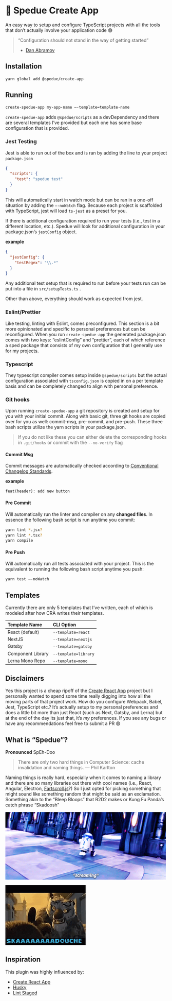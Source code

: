 # 🔧 Spedue Create App 
An easy way to setup and configure TypeScript projects with all the tools that don’t actually involve your application code 😅 

> “Configuration should not stand in the way of getting started”
> -  [Dan Abramov][2]

## Installation 
```bash
yarn global add @spedue/create-app
```

## Running 
```bash 
create-spedue-app my-app-name —-template=template-name
```

`create-spedue-app`  adds `@spedue/scripts`  as a devDependency and there are several templates I’ve provided but each one has some base configuration that is provided. 

### Jest Testing 
Jest is able to run out of the box and is ran by adding the line to your project `package.json`

```json
{
  "scripts": {
    "test": "spedue test"
  }
}
```

This will automatically start in watch mode but can be ran in a one-off situation by adding the `—-noWatch` flag. Because each project is scaffolded with TypeScript, jest will load `ts-jest` as a preset for you. 

If there is additional configuration required to run your tests (i.e., test in a different location, etc.). Spedue will look for additional configuration in your package.json’s `jestConfig` object. 

**example**
```json
{
  "jestConfig": {
    "testRegex": "\\.*"
  }
}
```

Any additional test setup that is required to run before your tests run can be put into a file in `src/setupTests.ts` . 

Other than above, everything should work as expected from jest. 

### Eslint/Prettier 
Like testing, linting with Eslint, comes preconfigured. This section is a bit more opinionated and specific to personal preferences but can be reconfigured. When you run `create-spedue-app`  the generated package.json comes with two keys: “eslintConfig” and “prettier”, each of which reference a sped package that consists of my own configuration that I generally use for my projects. 

### Typescript
They typescript compiler comes setup inside `@spedue/scripts` but the actual configuration associated with `tsconfig.json` is copied in on a per template basis and can be completely changed to align with personal preference. 

### Git hooks
Upon running `create-spedue-app` a git repository is created and setup for you with your initial commit. Along with basic git, three git hooks are copied over for you as well: commit-msg, pre-commit, and pre-push.  These three bash scripts utilize the yarn scripts in your package.json. 

> If you do not like these you can either delete the corresponding hooks in `.git/hooks` or commit with the `--no-verify` flag

#### Commit Msg
Commit messages are automatically checked according to [Conventional Changelog Standards][6]. 

**example**
```raw
feat(header): add new button
```

#### Pre Commit
Will automatically run the linter and compiler on any **changed files**. In essence the following bash script is run anytime you commit: 

```bash
yarn lint *.jsx?
yarn lint *.tsx?
yarn compile
```

#### Pre Push
Will automatically run all tests associated with your project. This is the equivalent to running the following bash script anytime you push: 

```bash
yarn test —-noWatch
```

## Templates
Currently there are only 5 templates that I’ve written, each of which is modeled after how CRA writes their templates. 

| Template Name | CLI Option | 
|:--------------|:-----------|
| React (default) | `--template=react` |
| NextJS | `--template=nextjs` |
| Gatsby | `--template=gatsby` |
| Component Library | `--template=library` |
| Lerna Mono Repo | `--template=mono` |

## Disclaimers
Yes this project is a cheap ripoff of the [Create React App][3] project but I personally wanted to spend some time really digging into how all the moving parts of that project work. How do you configure Webpack, Babel, Jest, TypeScript etc.? It’s actually setup to my personal preferences and does a little bit more than just React (such as Next, Gatsby, and Lerna) but at the end of the day its just that, it’s *my* preferences. If you see any bugs or have any recommendations feel free to submit a PR 😄

<!-- I actually wrote a Blog Post about my process and why you should understand the details of your tools, why you should write your own, and why it’s okay to still use the big name tools like CRA.  -->

## What is “Spedue”?
**Pronounced** SpEh-Doo

> There are only two hard things in Computer Science: cache invalidation and naming things.
> — Phil Karlton

Naming things is really hard, especially when it comes to naming a library  and there are so many libraries out there with cool names (i.e., React,  Angular, Electron,  [Fartscroll.js][1]?) So I just opted for picking something that might sound like something random that might be said as an exclamation. Something akin to the “Bleep Bloops” that R2D2 makes or Kung Fu Panda’s catch phrase “Skadoosh” 

![R2D2](media/r2d2.gif)

![Kung Fu Panda Skadoosh](media/skadoosh.gif)

## Inspiration
This plugin was highly influenced by: 
- [Create React App][3]
- [Husky][4]
- [Lint Staged][5]

[1]: https://brainhub.eu/blog/funny-javascript-libraries/
[2]: https://www.youtube.com/watch?v=G39lKaONAlA
[3]: https://github.com/facebook/create-react-app
[4]: https://github.com/typicode/husky
[5]: https://github.com/okonet/lint-staged
[6]: https://github.com/conventional-changelog/conventional-changelog

